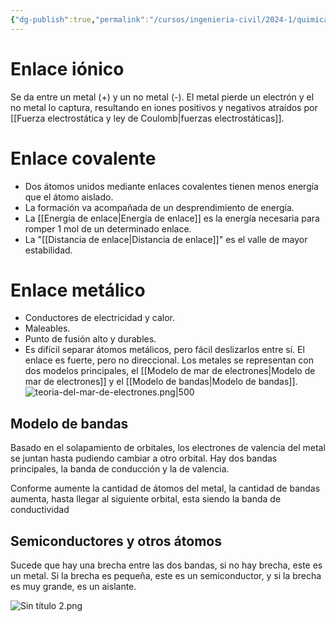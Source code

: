 ```yaml
---
{"dg-publish":true,"permalink":"/cursos/ingenieria-civil/2024-1/quimica-para-ingenieria/2-fuerzas-intermoleculares/enlace-en-solidos-y-modelo-de-bandas/","tags":["I1QIM100E"]}
---
```


# Enlace iónico

Se da entre un metal (+) y un no metal (-). El metal pierde un electrón y el no metal lo captura, resultando en iones positivos y negativos atraídos por [[Fuerza electrostática y ley de Coulomb\|fuerzas electrostáticas]].

# Enlace covalente
- Dos átomos unidos mediante enlaces covalentes tienen menos energía que el átomo aislado.
- La formación va acompañada de un desprendimiento de energía.
- La [[Energía de enlace\|Energía de enlace]] es la energía necesaria para romper 1 mol de un determinado enlace.
- La "[[Distancia de enlace\|Distancia de enlace]]" es el valle de mayor estabilidad.
# Enlace metálico
- Conductores de electricidad y calor.
- Maleables.
- Punto de fusión alto y durables.
- Es difícil separar átomos metálicos, pero fácil deslizarlos entre sí. El enlace es fuerte, pero no direccional.
Los metales se representan con dos modelos principales, el [[Modelo de mar de electrones\|Modelo de mar de electrones]] y el [[Modelo de bandas\|Modelo de bandas]].
![teoria-del-mar-de-electrones.png|500](/img/user/Cursos/Ingenier%C3%ADa%20Civil/2024-1/Qu%C3%ADmica%20para%20Ingenier%C3%ADa/2%20Fuerzas%20Intermoleculares/attachments/teoria-del-mar-de-electrones.png)
## Modelo de bandas

Basado en el solapamiento de orbitales, los electrones de valencia del metal se juntan hasta pudiendo cambiar a otro orbital. Hay dos bandas principales, la banda de conducción y la de valencia.

Conforme aumente la cantidad de átomos del metal, la cantidad de bandas aumenta, hasta llegar al siguiente orbital, esta siendo la banda de conductividad

## Semiconductores y otros átomos

Sucede que hay una brecha entre las dos bandas, si no hay brecha, este es un metal. Si la brecha es pequeña, este es un semiconductor, y si la brecha es muy grande, es un aislante.

![Sin título 2.png](/img/user/Cursos/Ingenier%C3%ADa%20Civil/2024-1/Qu%C3%ADmica%20para%20Ingenier%C3%ADa/2%20Fuerzas%20Intermoleculares/attachments/Sin%20t%C3%ADtulo%202.png)
